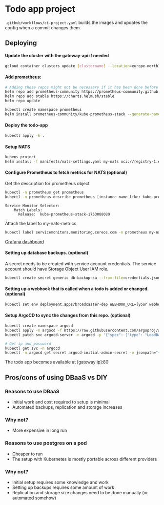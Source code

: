 # Todo app project

```.github/workflows/ci-project.yaml``` builds the images and updates the config when a commit changes them.

## Deploying
#### Update the cluster with the gateway-api if needed
```sh
gcloud container clusters update [clustername] --location=europe-north1-b --gateway-api=standard
```

#### Add prometheus:
```sh
# Adding these repos might not be necessary if it has been done before
helm repo add prometheus-community https://prometheus-community.github.io/helm-charts
helm repo add stable https://charts.helm.sh/stable
helm repo update

kubectl create namespace prometheus
helm install prometheus-community/kube-prometheus-stack --generate-name --namespace prometheus
```

#### Deploy the todo-app
```sh
kubectl apply -k .
```

#### Setup NATS
```sh
kubens project
helm install -f manifests/nats-settings.yaml my-nats oci://registry-1.docker.io/bitnamicharts/nats
```

#### Configure Prometheus to fetch metrics for NATS (optional)
Get the description for prometheus object
```sh
kubectl -n prometheus get prometheus
kubectl -n prometheus describe prometheus [instance name like: kube-prometheus-stack-1753-prometheus]
```
```
Service Monitor Selector:
    Match Labels:
      Release:  kube-prometheus-stack-1753088080
```
Attach the label to my-nats-metrics
```sh
kubectl label servicemonitors.monitoring.coreos.com -n prometheus my-nats-metrics release=kube-prometheus-stack-1753088080
```
[Grafana dashboard](https://raw.githubusercontent.com/nats-io/prometheus-nats-exporter/5084a32850823b59069f21f3a7dde7e488fef1c6/walkthrough/grafana-nats-dash.json)

#### Setting up database backups. (optional)
A secret needs to be created with service account credentials. The service account should have Storage Object User IAM role.
```sh
kubectl create secret generic db-backup-sa --from-file=credentials.json=your_sa.json
```

#### Setting up a webhook that is called when a todo is added or changed. (optional)
```sh
kubectl set env deployment.apps/broadcaster-dep WEBHOOK_URL=[your webhook url]
```

#### Setup ArgoCD to sync the changes from this repo. (optional)
```sh
kubectl create namespace argocd
kubectl apply -n argocd -f https://raw.githubusercontent.com/argoproj/argo-cd/stable/manifests/install.yaml
kubectl patch svc argocd-server -n argocd -p '{"spec": {"type": "LoadBalancer"}}'

# Get ip and password
kubectl get svc -n argocd
kubectl -n argocd get secret argocd-initial-admin-secret -o jsonpath="{.data.password}" | base64 -d
```

The todo app becomes available at [gateway ip]:80

## Pros/cons of using DBaaS vs DIY

### Reasons to use DBaaS
- Initial work and cost required to setup is minimal
- Automated backups, replication and storage increases
### Why not?
- More expensive in long run

### Reasons to use postgres on a pod
- Cheaper to run
- The setup with Kubernetes is mostly portable across different providers
### Why not?
- Initial setup requires some knowledge and work
- Setting up backups requires some amount of work
- Replication and storage size changes need to be done manually (or automated somehow)
